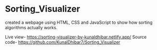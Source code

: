 # Sorting_Visualizer
created a webpage using HTML, CSS and JavaScript to show how sorting algorithms actually works.

Live view- https://sorting-visualizer-by-kunaldhibar.netlify.app/
Source code- https://github.com/KunalDhibar7/Sorting_Visualizer
